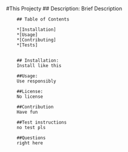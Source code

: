 #This Projecty
        ## Description: 
        Brief Description

        ## Table of Contents

        *[Installation]
        *[Usage]
        *[Contributing]
        *[Tests]
        
        
        ## Installation:
        Install like this

        ##Usage:
        Use responsibly

        ##License:
        No license

        ##Contribution
        Have fun

        ##Test instructions
        no test pls

        ##Questions
        right here
